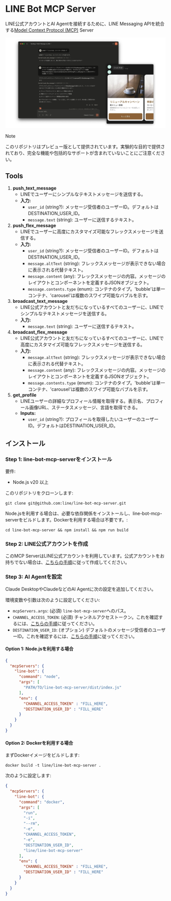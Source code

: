 # LINE Bot MCP Server

LINE公式アカウントとAI Agentを接続するために、LINE Messaging APIを統合する[Model Context Protocol (MCP)](https://github.com/modelcontextprotocol) Server

![](/assets/demo.ja.png)

> [!NOTE]
> このリポジトリはプレビュー版として提供されています。実験的な目的で提供されており、完全な機能や包括的なサポートが含まれていないことにご注意ください。

## Tools

1. **push_text_message**
   - LINEでユーザーにシンプルなテキストメッセージを送信する。
   - **入力:**
     - `user_id` (string?): メッセージ受信者のユーザーID。デフォルトはDESTINATION_USER_ID。
     - `message.text` (string): ユーザーに送信するテキスト。
2. **push_flex_message**
   - LINEでユーザーに高度にカスタマイズ可能なフレックスメッセージを送信する。
   - **入力:**
     - `user_id` (string?): メッセージ受信者のユーザーID。デフォルトはDESTINATION_USER_ID。
     - `message.altText` (string): フレックスメッセージが表示できない場合に表示される代替テキスト。
     - `message.content` (any): フレックスメッセージの内容。メッセージのレイアウトとコンポーネントを定義するJSONオブジェクト。
     - `message.contents.type` (enum): コンテナのタイプ。'bubble'は単一コンテナ、'carousel'は複数のスワイプ可能なバブルを示す。
3. **broadcast_text_message**
   - LINE公式アカウントと友だちになっているすべてのユーザーに、LINEでシンプルなテキストメッセージを送信する。
   - **入力:**
     - `message.text` (string): ユーザーに送信するテキスト。
4. **broadcast_flex_message**
   - LINE公式アカウントと友だちになっているすべてのユーザーに、LINEで高度にカスタマイズ可能なフレックスメッセージを送信する。
   - **入力:**
     - `message.altText` (string): フレックスメッセージが表示できない場合に表示される代替テキスト。
     - `message.content` (any): フレックスメッセージの内容。メッセージのレイアウトとコンポーネントを定義するJSONオブジェクト。
     - `message.contents.type` (enum): コンテナのタイプ。'bubble'は単一コンテナ、'carousel'は複数のスワイプ可能なバブルを示す。
5. **get_profile**
   - LINEユーザーの詳細なプロフィール情報を取得する。表示名、プロフィール画像URL、ステータスメッセージ、言語を取得できる。
   - **Inputs:**
      - `user_id` (string?): プロフィールを取得したいユーザーのユーザーID。デフォルトはDESTINATION_USER_ID。

## インストール

### Step 1: line-bot-mcp-serverをインストール

要件:
- Node.js v20 以上

このリポジトリをクローンします:

```
git clone git@github.com:line/line-bot-mcp-server.git
```

Node.jsを利用する場合は、必要な依存関係をインストールし、line-bot-mcp-serverをビルドします。Dockerを利用する場合は不要です。:

```
cd line-bot-mcp-server && npm install && npm run build
```

### Step 2: LINE公式アカウントを作成

このMCP ServerはLINE公式アカウントを利用しています。公式アカウントをお持ちでない場合は、[こちらの手順](https://developers.line.biz/ja/docs/messaging-api/getting-started)に従って作成してください。

### Step 3: AI Agentを設定

Claude DesktopやClaudeなどのAI Agentに次の設定を追加してください。

環境変数や引数は次のように設定してください:

- `mcpServers.args`: (必須) `line-bot-mcp-server`へのパス。
- `CHANNEL_ACCESS_TOKEN`: (必須) チャンネルアクセストークン。これを確認するには、[こちらの手順](https://developers.line.biz/ja/docs/basics/channel-access-token/#long-lived-channel-access-token)に従ってください。
- `DESTINATION_USER_ID`: (オプション) デフォルトのメッセージ受信者のユーザーID。これを確認するには、[こちらの手順](https://developers.line.biz/ja/docs/messaging-api/getting-user-ids/#get-own-user-id)に従ってください。

#### Option 1: Node.jsを利用する場合

```json
{
  "mcpServers": {
    "line-bot": {
      "command": "node",
      "args": [
        "PATH/TO/line-bot-mcp-server/dist/index.js"
      ],
      "env": {
        "CHANNEL_ACCESS_TOKEN" : "FILL_HERE",
        "DESTINATION_USER_ID" : "FILL_HERE"
      }
    }
  }
}
```

#### Option 2: Dockerを利用する場合

まずDockerイメージをビルドします:
```
docker build -t line/line-bot-mcp-server .
```

次のように設定します:

```json
{
  "mcpServers": {
    "line-bot": {
      "command": "docker",
      "args": [
        "run",
        "-i",
        "--rm",
        "-e",
        "CHANNEL_ACCESS_TOKEN",
        "-e",
        "DESTINATION_USER_ID",
        "line/line-bot-mcp-server"
      ],
      "env": {
        "CHANNEL_ACCESS_TOKEN" : "FILL_HERE",
        "DESTINATION_USER_ID" : "FILL_HERE"
      }
    }
  }
}
```
